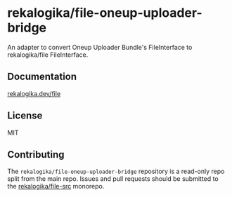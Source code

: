 # rekalogika/file-oneup-uploader-bridge

An adapter to convert Oneup Uploader Bundle's FileInterface to rekalogika/file
FileInterface.

## Documentation

[rekalogika.dev/file](https://rekalogika.dev/file)

## License

MIT

## Contributing

The `rekalogika/file-oneup-uploader-bridge` repository is a read-only repo split
from the main repo. Issues and pull requests should be submitted to the
[rekalogika/file-src](https://github.com/rekalogika/file-src) monorepo.
